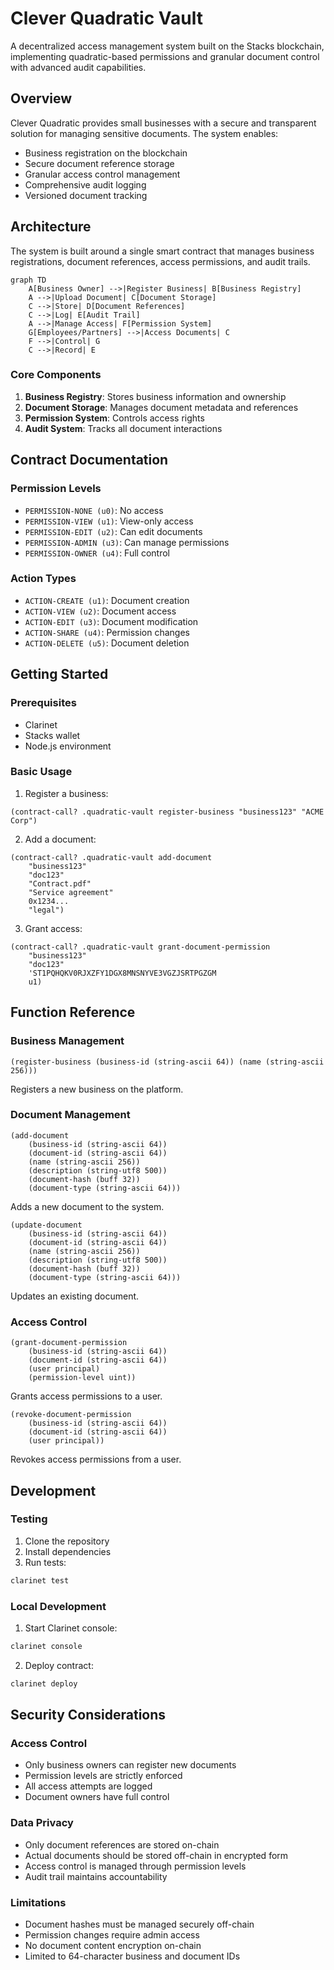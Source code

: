 # Clever Quadratic Vault

A decentralized access management system built on the Stacks blockchain, implementing quadratic-based permissions and granular document control with advanced audit capabilities.

## Overview

Clever Quadratic provides small businesses with a secure and transparent solution for managing sensitive documents. The system enables:

- Business registration on the blockchain
- Secure document reference storage
- Granular access control management
- Comprehensive audit logging
- Versioned document tracking

## Architecture

The system is built around a single smart contract that manages business registrations, document references, access permissions, and audit trails.

```mermaid
graph TD
    A[Business Owner] -->|Register Business| B[Business Registry]
    A -->|Upload Document| C[Document Storage]
    C -->|Store| D[Document References]
    C -->|Log| E[Audit Trail]
    A -->|Manage Access| F[Permission System]
    G[Employees/Partners] -->|Access Documents| C
    F -->|Control| G
    C -->|Record| E
```

### Core Components

1. **Business Registry**: Stores business information and ownership
2. **Document Storage**: Manages document metadata and references
3. **Permission System**: Controls access rights
4. **Audit System**: Tracks all document interactions

## Contract Documentation

### Permission Levels

- `PERMISSION-NONE (u0)`: No access
- `PERMISSION-VIEW (u1)`: View-only access
- `PERMISSION-EDIT (u2)`: Can edit documents
- `PERMISSION-ADMIN (u3)`: Can manage permissions
- `PERMISSION-OWNER (u4)`: Full control

### Action Types

- `ACTION-CREATE (u1)`: Document creation
- `ACTION-VIEW (u2)`: Document access
- `ACTION-EDIT (u3)`: Document modification
- `ACTION-SHARE (u4)`: Permission changes
- `ACTION-DELETE (u5)`: Document deletion

## Getting Started

### Prerequisites

- Clarinet
- Stacks wallet
- Node.js environment

### Basic Usage

1. Register a business:
```clarity
(contract-call? .quadratic-vault register-business "business123" "ACME Corp")
```

2. Add a document:
```clarity
(contract-call? .quadratic-vault add-document 
    "business123" 
    "doc123" 
    "Contract.pdf" 
    "Service agreement" 
    0x1234... 
    "legal")
```

3. Grant access:
```clarity
(contract-call? .quadratic-vault grant-document-permission 
    "business123" 
    "doc123" 
    'ST1PQHQKV0RJXZFY1DGX8MNSNYVE3VGZJSRTPGZGM 
    u1)
```

## Function Reference

### Business Management

```clarity
(register-business (business-id (string-ascii 64)) (name (string-ascii 256)))
```
Registers a new business on the platform.

### Document Management

```clarity
(add-document 
    (business-id (string-ascii 64))
    (document-id (string-ascii 64))
    (name (string-ascii 256))
    (description (string-utf8 500))
    (document-hash (buff 32))
    (document-type (string-ascii 64)))
```
Adds a new document to the system.

```clarity
(update-document 
    (business-id (string-ascii 64))
    (document-id (string-ascii 64))
    (name (string-ascii 256))
    (description (string-utf8 500))
    (document-hash (buff 32))
    (document-type (string-ascii 64)))
```
Updates an existing document.

### Access Control

```clarity
(grant-document-permission 
    (business-id (string-ascii 64))
    (document-id (string-ascii 64))
    (user principal)
    (permission-level uint))
```
Grants access permissions to a user.

```clarity
(revoke-document-permission 
    (business-id (string-ascii 64))
    (document-id (string-ascii 64))
    (user principal))
```
Revokes access permissions from a user.

## Development

### Testing

1. Clone the repository
2. Install dependencies
3. Run tests:
```bash
clarinet test
```

### Local Development

1. Start Clarinet console:
```bash
clarinet console
```

2. Deploy contract:
```bash
clarinet deploy
```

## Security Considerations

### Access Control
- Only business owners can register new documents
- Permission levels are strictly enforced
- All access attempts are logged
- Document owners have full control

### Data Privacy
- Only document references are stored on-chain
- Actual documents should be stored off-chain in encrypted form
- Access control is managed through permission levels
- Audit trail maintains accountability

### Limitations
- Document hashes must be managed securely off-chain
- Permission changes require admin access
- No document content encryption on-chain
- Limited to 64-character business and document IDs